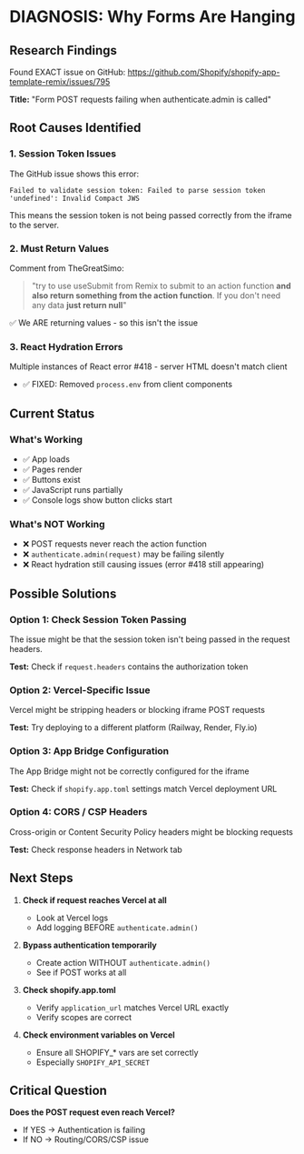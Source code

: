 # DIAGNOSIS: Why Forms Are Hanging

## Research Findings

Found EXACT issue on GitHub: https://github.com/Shopify/shopify-app-template-remix/issues/795

**Title:** "Form POST requests failing when authenticate.admin is called"

## Root Causes Identified

### 1. Session Token Issues
The GitHub issue shows this error:
```
Failed to validate session token: Failed to parse session token 'undefined': Invalid Compact JWS
```

This means the session token is not being passed correctly from the iframe to the server.

### 2. Must Return Values
Comment from TheGreatSimo:
> "try to use useSubmit from Remix to submit to an action function **and also return something from the action function**. If you don't need any data **just return null**"

✅ We ARE returning values - so this isn't the issue

### 3. React Hydration Errors
Multiple instances of React error #418 - server HTML doesn't match client
- ✅ FIXED: Removed `process.env` from client components

## Current Status

### What's Working
- ✅ App loads
- ✅ Pages render
- ✅ Buttons exist
- ✅ JavaScript runs partially
- ✅ Console logs show button clicks start

### What's NOT Working
- ❌ POST requests never reach the action function
- ❌ `authenticate.admin(request)` may be failing silently
- ❌ React hydration still causing issues (error #418 still appearing)

## Possible Solutions

### Option 1: Check Session Token Passing
The issue might be that the session token isn't being passed in the request headers.

**Test:** Check if `request.headers` contains the authorization token

### Option 2: Vercel-Specific Issue
Vercel might be stripping headers or blocking iframe POST requests

**Test:** Try deploying to a different platform (Railway, Render, Fly.io)

### Option 3: App Bridge Configuration
The App Bridge might not be correctly configured for the iframe

**Test:** Check if `shopify.app.toml` settings match Vercel deployment URL

### Option 4: CORS / CSP Headers
Cross-origin or Content Security Policy headers might be blocking requests

**Test:** Check response headers in Network tab

## Next Steps

1. **Check if request reaches Vercel at all**
   - Look at Vercel logs
   - Add logging BEFORE `authenticate.admin()`

2. **Bypass authentication temporarily**
   - Create action WITHOUT `authenticate.admin()`
   - See if POST works at all

3. **Check shopify.app.toml**
   - Verify `application_url` matches Vercel URL exactly
   - Verify scopes are correct

4. **Check environment variables on Vercel**
   - Ensure all SHOPIFY_* vars are set correctly
   - Especially `SHOPIFY_API_SECRET`

## Critical Question

**Does the POST request even reach Vercel?**
- If YES → Authentication is failing
- If NO → Routing/CORS/CSP issue
